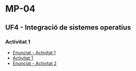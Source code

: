 # MP-04

## UF4 - Integració de sistemes operatius
### Activitat 1
- [Enunciat - Activitat 1](enunciat1.md)
- [Activitat 1](activitat1.md)
- [Enunciat - Activitat 2](enunciat2.md)
